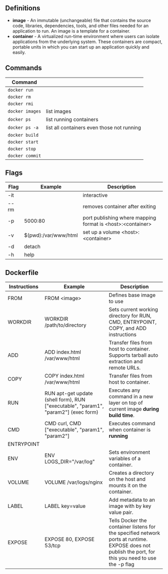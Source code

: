 ## Definitions

* **image** - An immutable (unchangeable) file that contains the source code, libraries, dependencies, tools, and other files needed for an application to run. An image is a template for a container.
* **container** - A virtualized run-time environment where users can isolate applications from the underlying system. These containers are compact, portable units in which you can start up an application quickly and easily.

## Commands

| Command |  |
|---|---|
| ``` docker run ``` | |
| ``` docker rm ```| |
| ``` docker rmi ``` | |
| ``` docker images ``` | list images |
| ``` docker ps ``` | list running containers |
| ``` docker ps -a ``` | list all containers even those not running |
| ``` docker build ``` ||
| ``` docker start ``` ||
| ``` docker stop ``` ||
| ``` docker commit ``` ||


## Flags

| Flag | Example | Description |
|---|---|---|
| -it | | interactive |
| --rm | | removes container after exiting |
| -p | 5000:80 | port publishing where mapping format is \<host\>:\<container\> |
| -v | $(pwd):/var/www/html | set up a volume \<host\>:\<container\> |
| -d | detach |
| -h | help |

## Dockerfile

| Instructions  | Example  | Description |
|---|---|---|
| FROM | FROM \<image\> | Defines base image to use |
| WORKDIR | WORKDIR /path/to/directory | Sets current working directory for RUN, CMD, ENTRYPOINT, COPY, and ADD instructions |
| ADD | ADD index.html /var/www/html | Transfer files from host to container. Supports tarball auto extraction and remote URLs. |
| COPY | COPY index.html /var/www/html | Transfer files from host to container. |
| RUN  | RUN apt-get update (shell form), RUN ["executable", "param1", "param2"] (exec form)  | Executes any command in a new layer on top of current image **during build time**. |
| CMD  | CMD curl, CMD ["executable", "param1", "param2"]  | Executes command when container is **running** |
| ENTRYPOINT | |   |
| ENV | ENV LOGS_DIR="/var/log" | Sets environment variables of a container. |
| VOLUME | VOLUME /var/logs/nginx | Creates a directory on the host and mounts it on the container. |
| LABEL | LABEL key=value | Add metadata to an image with by key value pair. |
| EXPOSE | EXPOSE 80, EXPOSE 53/tcp | Tells Docker the container listens for the specified network ports at runtime. EXPOSE does not publish the port, for this you need to use the -p flag |
